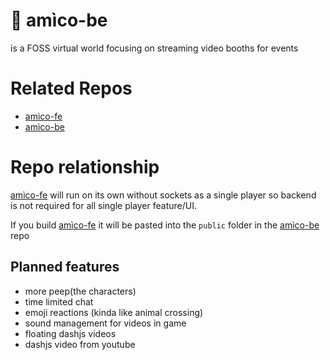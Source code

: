 #  🎪 amìco-be 
is a FOSS virtual world focusing on streaming video booths for events

# Related Repos
- [amìco-fe](https://github.com/stagfoo/amico-fe)
- [amìco-be](https://github.com/stagfoo/amico-be)

# Repo relationship
[amìco-fe]() will run on its own without sockets as a single player so backend is not required for all single player feature/UI.

If you build [amìco-fe](https://github.com/stagfoo/amico-fe) it will be pasted into the `public` folder in the [amìco-be](https://github.com/stagfoo/amico-be) repo


## Planned features
- more peep(the characters)
- time limited chat
- emoji reactions (kinda like animal crossing)
- sound management for videos in game
- floating dashjs videos 
- dashjs video from youtube